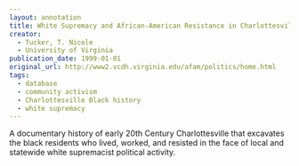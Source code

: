 ```yaml
---
layout: annotation
title: White Supremacy and African-American Resistance in Charlottesville, Virginia, 1900-1925
creator:
  - Tucker, T. Nicole
  - University of Virginia
publication_date: 1999-01-01
original_url: http://www2.vcdh.virginia.edu/afam/politics/home.html
tags:
  - database
  - community activism
  - Charlottesville Black history
  - white supremacy
---
```

A documentary history of early 20th Century Charlottesville that excavates the black residents who lived, worked, and resisted in the face of local and statewide white supremacist political activity.

